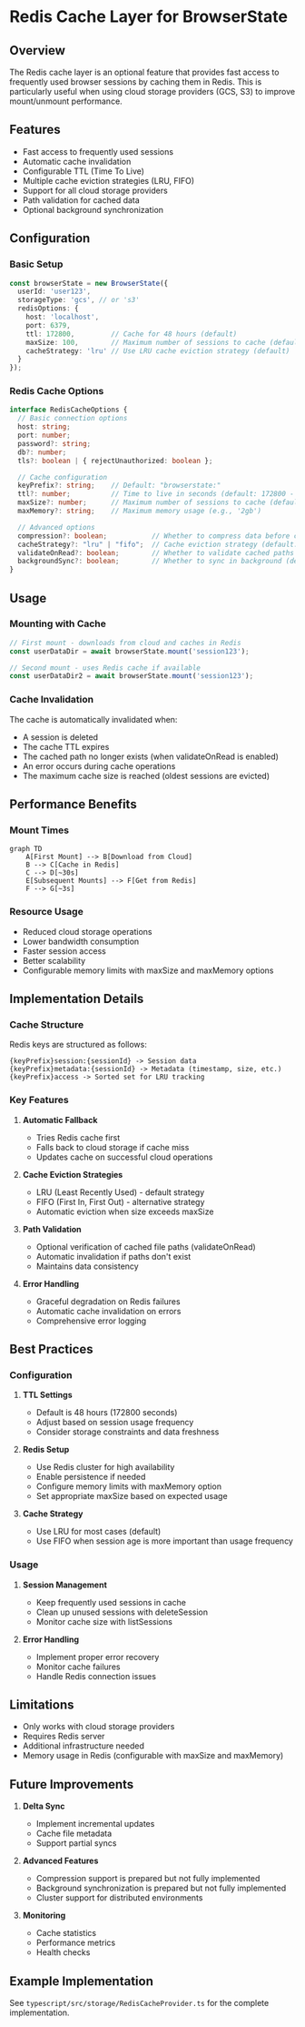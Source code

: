 # Redis Cache Layer for BrowserState

## Overview
The Redis cache layer is an optional feature that provides fast access to frequently used browser sessions by caching them in Redis. This is particularly useful when using cloud storage providers (GCS, S3) to improve mount/unmount performance.

## Features
- Fast access to frequently used sessions
- Automatic cache invalidation
- Configurable TTL (Time To Live)
- Multiple cache eviction strategies (LRU, FIFO)
- Support for all cloud storage providers
- Path validation for cached data
- Optional background synchronization

## Configuration

### Basic Setup
```typescript
const browserState = new BrowserState({
  userId: 'user123',
  storageType: 'gcs', // or 's3'
  redisOptions: {
    host: 'localhost',
    port: 6379,
    ttl: 172800,         // Cache for 48 hours (default)
    maxSize: 100,        // Maximum number of sessions to cache (default)
    cacheStrategy: 'lru' // Use LRU cache eviction strategy (default)
  }
});
```

### Redis Cache Options
```typescript
interface RedisCacheOptions {
  // Basic connection options
  host: string;
  port: number;
  password?: string;
  db?: number;
  tls?: boolean | { rejectUnauthorized: boolean };

  // Cache configuration
  keyPrefix?: string;    // Default: "browserstate:"
  ttl?: number;          // Time to live in seconds (default: 172800 - 48 hours)
  maxSize?: number;      // Maximum number of sessions to cache (default: 100)
  maxMemory?: string;    // Maximum memory usage (e.g., '2gb')

  // Advanced options
  compression?: boolean;           // Whether to compress data before caching
  cacheStrategy?: "lru" | "fifo";  // Cache eviction strategy (default: "lru")
  validateOnRead?: boolean;        // Whether to validate cached paths on read (default: true)
  backgroundSync?: boolean;        // Whether to sync in background (default: false)
}
```

## Usage

### Mounting with Cache
```typescript
// First mount - downloads from cloud and caches in Redis
const userDataDir = await browserState.mount('session123');

// Second mount - uses Redis cache if available
const userDataDir2 = await browserState.mount('session123');
```

### Cache Invalidation
The cache is automatically invalidated when:
- A session is deleted
- The cache TTL expires
- The cached path no longer exists (when validateOnRead is enabled)
- An error occurs during cache operations
- The maximum cache size is reached (oldest sessions are evicted)

## Performance Benefits

### Mount Times
```mermaid
graph TD
    A[First Mount] --> B[Download from Cloud]
    B --> C[Cache in Redis]
    C --> D[~30s]
    E[Subsequent Mounts] --> F[Get from Redis]
    F --> G[~3s]
```

### Resource Usage
- Reduced cloud storage operations
- Lower bandwidth consumption
- Faster session access
- Better scalability
- Configurable memory limits with maxSize and maxMemory options

## Implementation Details

### Cache Structure
Redis keys are structured as follows:
```
{keyPrefix}session:{sessionId} -> Session data
{keyPrefix}metadata:{sessionId} -> Metadata (timestamp, size, etc.)
{keyPrefix}access -> Sorted set for LRU tracking
```

### Key Features
1. **Automatic Fallback**
   - Tries Redis cache first
   - Falls back to cloud storage if cache miss
   - Updates cache on successful cloud operations

2. **Cache Eviction Strategies**
   - LRU (Least Recently Used) - default strategy
   - FIFO (First In, First Out) - alternative strategy
   - Automatic eviction when size exceeds maxSize

3. **Path Validation**
   - Optional verification of cached file paths (validateOnRead)
   - Automatic invalidation if paths don't exist
   - Maintains data consistency

4. **Error Handling**
   - Graceful degradation on Redis failures
   - Automatic cache invalidation on errors
   - Comprehensive error logging

## Best Practices

### Configuration
1. **TTL Settings**
   - Default is 48 hours (172800 seconds)
   - Adjust based on session usage frequency
   - Consider storage constraints and data freshness

2. **Redis Setup**
   - Use Redis cluster for high availability
   - Enable persistence if needed
   - Configure memory limits with maxMemory option
   - Set appropriate maxSize based on expected usage

3. **Cache Strategy**
   - Use LRU for most cases (default)
   - Use FIFO when session age is more important than usage frequency

### Usage
1. **Session Management**
   - Keep frequently used sessions in cache
   - Clean up unused sessions with deleteSession
   - Monitor cache size with listSessions

2. **Error Handling**
   - Implement proper error recovery
   - Monitor cache failures
   - Handle Redis connection issues

## Limitations
- Only works with cloud storage providers
- Requires Redis server
- Additional infrastructure needed
- Memory usage in Redis (configurable with maxSize and maxMemory)

## Future Improvements
1. **Delta Sync**
   - Implement incremental updates
   - Cache file metadata
   - Support partial syncs

2. **Advanced Features**
   - Compression support is prepared but not fully implemented
   - Background synchronization is prepared but not fully implemented
   - Cluster support for distributed environments

3. **Monitoring**
   - Cache statistics
   - Performance metrics
   - Health checks

## Example Implementation
See `typescript/src/storage/RedisCacheProvider.ts` for the complete implementation. 